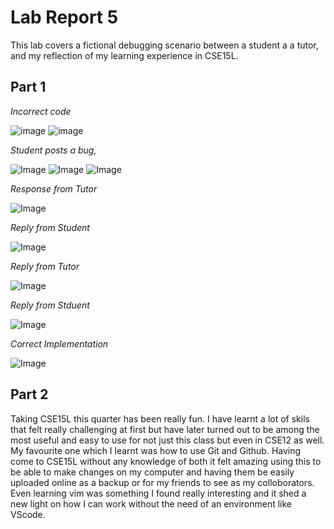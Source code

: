 # Lab Report 5
This lab covers a fictional debugging scenario between a student a a tutor, and my reflection of my learning experience in CSE15L.

## Part 1

*Incorrect code*

![image](Lab_5_img/Incorrect_code.png)
![image](Lab_5_img/Incorrect_Output.png)

*Student posts a bug,*

![Image](Lab_5_img/Edstem_post_1.png)
![Image](Lab_5_img/Edstem_post_2.png)
![Image](Lab_5_img/Edstem_post_3.png)

*Response from Tutor*

![Image](Lab_5_img/TA_Response_1.png)

*Reply from Student*

![Image](Lab_5_img/Student_response.png)

*Reply from Tutor*

![Image](Lab_5_img/Ta_Response_2.png)

*Reply from Stduent*

![Image](Lab_5_img/Student_response_2.png)

*Correct Implementation*

![Image](Lab_5_img/Correct_Implementation.png)

## Part 2
Taking CSE15L this quarter has been really fun. I have learnt a lot of skils that felt really challenging at first but have later turned out to be among the most useful and easy to use for not just this class but even in CSE12 as well. My favourite one which I learnt was how to use Git and Github. Having come to CSE15L without any knowledge of both it felt amazing using this to be able to make changes on my computer and having them be easily uploaded online as a backup or for my friends to see as my colloborators. Even learning vim was something I found really interesting and it shed a new light on how I can work without the need of an environment like VScode.

